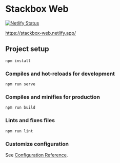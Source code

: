 # Stackbox Web
[![Netlify Status](https://api.netlify.com/api/v1/badges/56cd1cff-02c0-422c-a8c3-1afd084950a2/deploy-status)](https://app.netlify.com/sites/stackbox-web/deploys)

https://stackbox-web.netlify.app/

## Project setup
```
npm install
```

### Compiles and hot-reloads for development
```
npm run serve
```

### Compiles and minifies for production
```
npm run build
```

### Lints and fixes files
```
npm run lint
```

### Customize configuration
See [Configuration Reference](https://cli.vuejs.org/config/).
